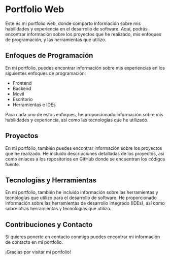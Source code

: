 # Portfolio Web

Este es mi portfolio web, donde comparto información sobre mis habilidades y experiencia en el desarrollo de software. Aquí, podrás encontrar información sobre los proyectos que he realizado, mis enfoques de programación, y las herramientas que utilizo.

## Enfoques de Programación

En mi portfolio, puedes encontrar información sobre mis experiencias en los siguientes enfoques de programación:

- Frontend
- Backend
- Movil
- Escritorio
- Herramientas e IDEs

Para cada uno de estos enfoques, he proporcionado información sobre mis habilidades y experiencia, así como las tecnologías que he utilizado.

## Proyectos

En mi portfolio, también puedes encontrar información sobre los proyectos que he realizado. He incluido descripciones detalladas de los proyectos, así como enlaces a los repositorios en GitHub donde se encuentran los códigos fuente.

## Tecnologías y Herramientas

En mi portfolio, también he incluido información sobre las herramientas y tecnologías que utilizo para el desarrollo de software. He proporcionado información sobre las herramientas de desarrollo integrado (IDEs), así como sobre otras herramientas y tecnologías que utilizo.

## Contribuciones y Contacto

Si quieres ponerte en contacto conmigo puedes encontrar mi información de contacto en mi portfolio.

¡Gracias por visitar mi portfolio!
